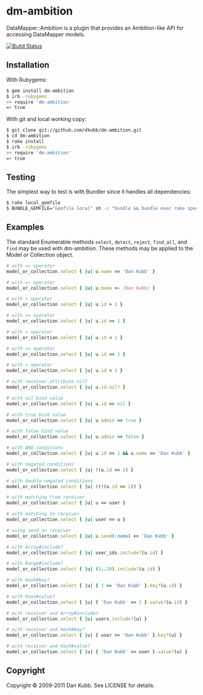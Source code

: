 # dm-ambition

DataMapper::Ambition is a plugin that provides an Ambition-like API for
accessing DataMapper models.

[![Build Status](https://secure.travis-ci.org/dkubb/dm-ambition.png)](http://travis-ci.org/dkubb/dm-ambition)

## Installation

With Rubygems:

```bash
$ gem install dm-ambition
$ irb -rubygems
>> require 'dm-ambition'
=> true
```

With git and local working copy:

```bash
$ git clone git://github.com/dkubb/dm-ambition.git
$ cd dm-ambition
$ rake install
$ irb -rubygems
>> require 'dm-ambition'
=> true
```

## Testing

The simplest way to test is with Bundler since it handles all dependencies:

```bash
$ rake local_gemfile
$ BUNDLE_GEMFILE="Gemfile.local" sh -c "bundle && bundle exec rake spec"
```

## Examples

The standard Enumerable methods `select`, `detect`, `reject`, `find_all`, and
`find` may be used with dm-ambition. These methods may be applied to the Model
or Collection object.

```ruby
# with == operator
model_or_collection.select { |u| u.name == 'Dan Kubb' }

# with =~ operator
model_or_collection.select { |u| u.name =~ /Dan Kubb/ }

# with > operator
model_or_collection.select { |u| u.id > 1 }

# with >= operator
model_or_collection.select { |u| u.id >= 1 }

# with < operator
model_or_collection.select { |u| u.id < 1 }

# with <= operator
model_or_collection.select { |u| u.id <= 1 }

# with < operator
model_or_collection.select { |u| u.id < 1 }

# with receiver.attribute.nil?
model_or_collection.select { |u| u.id.nil? }

# with nil bind value
model_or_collection.select { |u| u.id == nil }

# with true bind value
model_or_collection.select { |u| u.admin == true }

# with false bind value
model_or_collection.select { |u| u.admin == false }

# with AND conditions
model_or_collection.select { |u| u.id == 1 && u.name == 'Dan Kubb' }

# with negated conditions
model_or_collection.select { |u| !(u.id == 1) }

# with double-negated conditions
model_or_collection.select { |u| !(!(u.id == 1)) }

# with matching from receiver
model_or_collection.select { |u| u == user }

# with matching to receiver
model_or_collection.select { |u| user == u }

# using send on receiver
model_or_collection.select { |u| u.send(:name) == 'Dan Kubb' }

# with Array#include?
model_or_collection.select { |u| user_ids.include?(u.id) }

# with Range#include?
model_or_collection.select { |u| (1..10).include?(u.id) }

# with Hash#key?
model_or_collection.select { |u| { 1 => 'Dan Kubb' }.key?(u.id) }

# with Hash#value?
model_or_collection.select { |u| { 'Dan Kubb' => 1 }.value?(u.id) }

# with receiver and Array#include?
model_or_collection.select { |u| users.include?(u) }

# with receiver and Hash#key?
model_or_collection.select { |u| { user => 'Dan Kubb' }.key?(u) }

# with receiver and Hash#value?
model_or_collection.select { |u| { 'Dan Kubb' => user }.value?(u) }
```

## Copyright

Copyright &copy; 2009-2011 Dan Kubb. See LICENSE for details.
